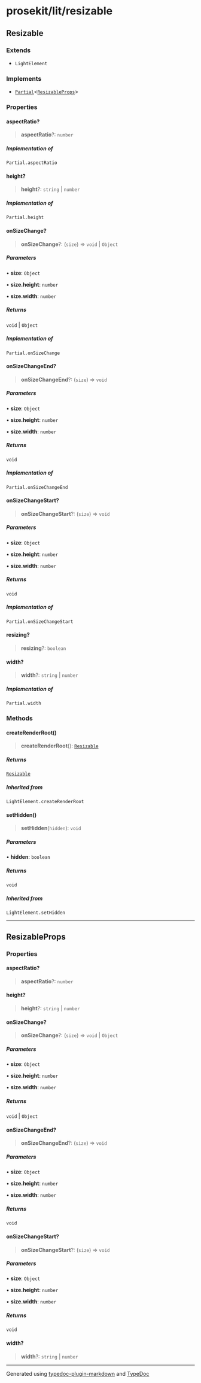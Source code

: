 # prosekit/lit/resizable

<a id="Resizable" name="Resizable"></a>

## Resizable

### Extends

- `LightElement`

### Implements

- [`Partial`]( https://www.typescriptlang.org/docs/handbook/utility-types.html#partialtype )\<[`ResizableProps`](resizable.md#ResizableProps)\>

### Properties

<a id="aspectRatio" name="aspectRatio"></a>

#### aspectRatio?

> **aspectRatio**?: `number`

##### Implementation of

`Partial.aspectRatio`

<a id="height" name="height"></a>

#### height?

> **height**?: `string` \| `number`

##### Implementation of

`Partial.height`

<a id="onSizeChange" name="onSizeChange"></a>

#### onSizeChange?

> **onSizeChange**?: (`size`) => `void` \| `Object`

##### Parameters

• **size**: `Object`

• **size\.height**: `number`

• **size\.width**: `number`

##### Returns

`void` \| `Object`

##### Implementation of

`Partial.onSizeChange`

<a id="onSizeChangeEnd" name="onSizeChangeEnd"></a>

#### onSizeChangeEnd?

> **onSizeChangeEnd**?: (`size`) => `void`

##### Parameters

• **size**: `Object`

• **size\.height**: `number`

• **size\.width**: `number`

##### Returns

`void`

##### Implementation of

`Partial.onSizeChangeEnd`

<a id="onSizeChangeStart" name="onSizeChangeStart"></a>

#### onSizeChangeStart?

> **onSizeChangeStart**?: (`size`) => `void`

##### Parameters

• **size**: `Object`

• **size\.height**: `number`

• **size\.width**: `number`

##### Returns

`void`

##### Implementation of

`Partial.onSizeChangeStart`

<a id="resizing" name="resizing"></a>

#### resizing?

> **resizing**?: `boolean`

<a id="width" name="width"></a>

#### width?

> **width**?: `string` \| `number`

##### Implementation of

`Partial.width`

### Methods

<a id="createRenderRoot" name="createRenderRoot"></a>

#### createRenderRoot()

> **createRenderRoot**(): [`Resizable`](resizable.md#Resizable)

##### Returns

[`Resizable`](resizable.md#Resizable)

##### Inherited from

`LightElement.createRenderRoot`

<a id="setHidden" name="setHidden"></a>

#### setHidden()

> **setHidden**(`hidden`): `void`

##### Parameters

• **hidden**: `boolean`

##### Returns

`void`

##### Inherited from

`LightElement.setHidden`

***

<a id="ResizableProps" name="ResizableProps"></a>

## ResizableProps

### Properties

<a id="aspectRatio-1" name="aspectRatio-1"></a>

#### aspectRatio?

> **aspectRatio**?: `number`

<a id="height-1" name="height-1"></a>

#### height?

> **height**?: `string` \| `number`

<a id="onSizeChange-1" name="onSizeChange-1"></a>

#### onSizeChange?

> **onSizeChange**?: (`size`) => `void` \| `Object`

##### Parameters

• **size**: `Object`

• **size\.height**: `number`

• **size\.width**: `number`

##### Returns

`void` \| `Object`

<a id="onSizeChangeEnd-1" name="onSizeChangeEnd-1"></a>

#### onSizeChangeEnd?

> **onSizeChangeEnd**?: (`size`) => `void`

##### Parameters

• **size**: `Object`

• **size\.height**: `number`

• **size\.width**: `number`

##### Returns

`void`

<a id="onSizeChangeStart-1" name="onSizeChangeStart-1"></a>

#### onSizeChangeStart?

> **onSizeChangeStart**?: (`size`) => `void`

##### Parameters

• **size**: `Object`

• **size\.height**: `number`

• **size\.width**: `number`

##### Returns

`void`

<a id="width-1" name="width-1"></a>

#### width?

> **width**?: `string` \| `number`

***

Generated using [typedoc-plugin-markdown](https://www.npmjs.com/package/typedoc-plugin-markdown) and [TypeDoc](https://typedoc.org/)
